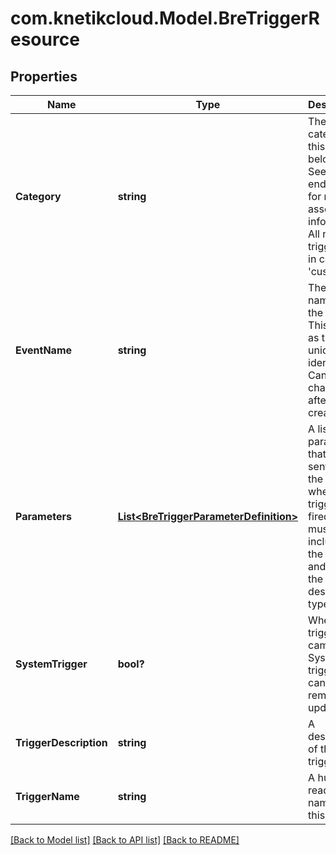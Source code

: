 # com.knetikcloud.Model.BreTriggerResource
## Properties

Name | Type | Description | Notes
------------ | ------------- | ------------- | -------------
**Category** | **string** | The category this trigger belongs to. See endpoints for related asset information. All new triggers are in category &#39;custom&#39; | [optional] [default to null]
**EventName** | **string** | The unique name for the event. This serves as the unique identifier. Cannot be changed after creation | [default to null]
**Parameters** | [**List&lt;BreTriggerParameterDefinition&gt;**](BreTriggerParameterDefinition.md) | A list af parameters that will be sent with the event when the trigger is fired. These must be included in the event and match the described types | [optional] [default to null]
**SystemTrigger** | **bool?** | Where this trigger came from. System triggers cannot be removed or updated | [optional] [default to null]
**TriggerDescription** | **string** | A description of the trigger | [default to null]
**TriggerName** | **string** | A human readable name for this trigger | [default to null]

[[Back to Model list]](../README.md#documentation-for-models) [[Back to API list]](../README.md#documentation-for-api-endpoints) [[Back to README]](../README.md)

